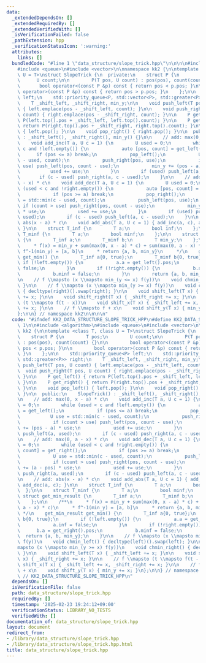 ```yaml
---
data:
  _extendedDependsOn: []
  _extendedRequiredBy: []
  _extendedVerifiedWith: []
  _isVerificationFailed: false
  _pathExtension: hpp
  _verificationStatusIcon: ':warning:'
  attributes:
    links: []
  bundledCode: "#line 1 \"data_structure/slope_trick.hpp\"\n\n\n\n#include <algorithm>\n\
    #include <queue>\n#include <vector>\n\nnamespace kk2 {\n\ntemplate <class T, class\
    \ U = T>\nstruct SlopeTrick {\n  private:\n    struct P {\n        T pos;\n  \
    \      U count;\n\n        P(T pos, U count) : pos(pos), count(count) {}\n\n \
    \       bool operator<(const P &p) const { return pos < p.pos; }\n\n        bool\
    \ operator>(const P &p) const { return pos > p.pos; }\n    };\n\n    std::priority_queue<P>\
    \ left;\n    std::priority_queue<P, std::vector<P>, std::greater<P>> right;\n\
    \    T _shift_left, _shift_right, min_y;\n\n    void push_left(T pos, U count)\
    \ { left.emplace(pos - _shift_left, count); }\n\n    void push_right(T pos, U\
    \ count) { right.emplace(pos - _shift_right, count); }\n\n    P get_left() { return\
    \ P(left.top().pos + _shift_left, left.top().count); }\n\n    P get_right() {\
    \ return P(right.top().pos + _shift_right, right.top().count); }\n\n    void pop_left()\
    \ { left.pop(); }\n\n    void pop_right() { right.pop(); }\n\n  public:\n    SlopeTrick()\
    \ : _shift_left(), _shift_right(), min_y() {}\n\n    // add: max(0, x - a) * c\n\
    \    void add_inc(T a, U c = 1) {\n        U used = 0;\n        while (used <\
    \ c and !left.empty()) {\n            auto [pos, count] = get_left();\n      \
    \      if (pos <= a) break;\n            pop_left();\n            U use = std::min(c\
    \ - used, count);\n            push_right(pos, use);\n            if (count >\
    \ use) push_left(pos, count - use);\n            min_y += (pos - a) * use;\n \
    \           used += use;\n        }\n        if (used) push_left(a, used);\n \
    \       if (c - used) push_right(a, c - used);\n    }\n\n    // add: max(0, a\
    \ - x) * c\n    void add_dec(T a, U c = 1) {\n        U used = 0;\n        while\
    \ (used < c and !right.empty()) {\n            auto [pos, count] = get_right();\n\
    \            if (pos >= a) break;\n            pop_right();\n            U use\
    \ = std::min(c - used, count);\n            push_left(pos, use);\n           \
    \ if (count > use) push_right(pos, count - use);\n            min_y += (a - pos)\
    \ * use;\n            used += use;\n        }\n        if (used) push_right(a,\
    \ used);\n        if (c - used) push_left(a, c - used);\n    }\n\n    // add:\
    \ abs(x - a) * c\n    void add_abs(T a, U c = 1) { add_inc(a, c), add_dec(a, c);\
    \ }\n\n    struct T_inf {\n        T a;\n        bool inf;\n    };\n\n    struct\
    \ T_minf {\n        T a;\n        bool minf;\n    };\n\n    struct get_min_result\
    \ {\n        T_inf a;\n        T_minf b;\n        T min_y;\n    };\n\n    /**\n\
    \     * f(x) = min_y + sum(max(0, x - a) * c) + sum(max(0, a - x) * c)\n     *\
    \ f^-1(min_y) = [a, b]\n     * return {a, b, min_y}\n     */\n    get_min_result\
    \ get_min() {\n        T_inf a{0, true};\n        T_minf b{0, true};\n       \
    \ if (!left.empty()) {\n            a.a = get_left().pos;\n            a.inf =\
    \ false;\n        }\n        if (!right.empty()) {\n            b.a = get_right().pos;\n\
    \            b.minf = false;\n        }\n        return {a, b, min_y};\n    }\n\
    \n    // f \\mapsto (x \\mapsto min_(y <= x) f(y))\n    void chmin_left() { decltype(left)().swap(left);\
    \ }\n\n    // f \\mapsto (x \\mapsto min_(y >= x) f(y))\n    void chmin_right()\
    \ { decltype(right)().swap(right); }\n\n    void shift_left(T x) { _shift_left\
    \ += x; }\n\n    void shift_right(T x) { _shift_right += x; }\n\n    // f \\mapsto\
    \ (t \\mapsto f(t - x))\n    void shift_x(T x) { _shift_left += x, _shift_right\
    \ += x; }\n\n    // f \\mapsto f + x\n    void shift_y(T x) { min_y += x; }\n\
    };\n\n} // namespace kk2\n\n\n\n"
  code: "#ifndef KK2_DATA_STRUCTURE_SLOPE_TRICK_HPP\n#define KK2_DATA_STRUCTURE_SLOPE_TRICK_HPP\
    \ 1\n\n#include <algorithm>\n#include <queue>\n#include <vector>\n\nnamespace\
    \ kk2 {\n\ntemplate <class T, class U = T>\nstruct SlopeTrick {\n  private:\n\
    \    struct P {\n        T pos;\n        U count;\n\n        P(T pos, U count)\
    \ : pos(pos), count(count) {}\n\n        bool operator<(const P &p) const { return\
    \ pos < p.pos; }\n\n        bool operator>(const P &p) const { return pos > p.pos;\
    \ }\n    };\n\n    std::priority_queue<P> left;\n    std::priority_queue<P, std::vector<P>,\
    \ std::greater<P>> right;\n    T _shift_left, _shift_right, min_y;\n\n    void\
    \ push_left(T pos, U count) { left.emplace(pos - _shift_left, count); }\n\n  \
    \  void push_right(T pos, U count) { right.emplace(pos - _shift_right, count);\
    \ }\n\n    P get_left() { return P(left.top().pos + _shift_left, left.top().count);\
    \ }\n\n    P get_right() { return P(right.top().pos + _shift_right, right.top().count);\
    \ }\n\n    void pop_left() { left.pop(); }\n\n    void pop_right() { right.pop();\
    \ }\n\n  public:\n    SlopeTrick() : _shift_left(), _shift_right(), min_y() {}\n\
    \n    // add: max(0, x - a) * c\n    void add_inc(T a, U c = 1) {\n        U used\
    \ = 0;\n        while (used < c and !left.empty()) {\n            auto [pos, count]\
    \ = get_left();\n            if (pos <= a) break;\n            pop_left();\n \
    \           U use = std::min(c - used, count);\n            push_right(pos, use);\n\
    \            if (count > use) push_left(pos, count - use);\n            min_y\
    \ += (pos - a) * use;\n            used += use;\n        }\n        if (used)\
    \ push_left(a, used);\n        if (c - used) push_right(a, c - used);\n    }\n\
    \n    // add: max(0, a - x) * c\n    void add_dec(T a, U c = 1) {\n        U used\
    \ = 0;\n        while (used < c and !right.empty()) {\n            auto [pos,\
    \ count] = get_right();\n            if (pos >= a) break;\n            pop_right();\n\
    \            U use = std::min(c - used, count);\n            push_left(pos, use);\n\
    \            if (count > use) push_right(pos, count - use);\n            min_y\
    \ += (a - pos) * use;\n            used += use;\n        }\n        if (used)\
    \ push_right(a, used);\n        if (c - used) push_left(a, c - used);\n    }\n\
    \n    // add: abs(x - a) * c\n    void add_abs(T a, U c = 1) { add_inc(a, c),\
    \ add_dec(a, c); }\n\n    struct T_inf {\n        T a;\n        bool inf;\n  \
    \  };\n\n    struct T_minf {\n        T a;\n        bool minf;\n    };\n\n   \
    \ struct get_min_result {\n        T_inf a;\n        T_minf b;\n        T min_y;\n\
    \    };\n\n    /**\n     * f(x) = min_y + sum(max(0, x - a) * c) + sum(max(0,\
    \ a - x) * c)\n     * f^-1(min_y) = [a, b]\n     * return {a, b, min_y}\n    \
    \ */\n    get_min_result get_min() {\n        T_inf a{0, true};\n        T_minf\
    \ b{0, true};\n        if (!left.empty()) {\n            a.a = get_left().pos;\n\
    \            a.inf = false;\n        }\n        if (!right.empty()) {\n      \
    \      b.a = get_right().pos;\n            b.minf = false;\n        }\n      \
    \  return {a, b, min_y};\n    }\n\n    // f \\mapsto (x \\mapsto min_(y <= x)\
    \ f(y))\n    void chmin_left() { decltype(left)().swap(left); }\n\n    // f \\\
    mapsto (x \\mapsto min_(y >= x) f(y))\n    void chmin_right() { decltype(right)().swap(right);\
    \ }\n\n    void shift_left(T x) { _shift_left += x; }\n\n    void shift_right(T\
    \ x) { _shift_right += x; }\n\n    // f \\mapsto (t \\mapsto f(t - x))\n    void\
    \ shift_x(T x) { _shift_left += x, _shift_right += x; }\n\n    // f \\mapsto f\
    \ + x\n    void shift_y(T x) { min_y += x; }\n};\n\n} // namespace kk2\n\n\n#endif\
    \ // KK2_DATA_STRUCTURE_SLOPE_TRICK_HPP\n"
  dependsOn: []
  isVerificationFile: false
  path: data_structure/slope_trick.hpp
  requiredBy: []
  timestamp: '2025-02-23 19:24:12+09:00'
  verificationStatus: LIBRARY_NO_TESTS
  verifiedWith: []
documentation_of: data_structure/slope_trick.hpp
layout: document
redirect_from:
- /library/data_structure/slope_trick.hpp
- /library/data_structure/slope_trick.hpp.html
title: data_structure/slope_trick.hpp
---
```

